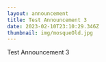 ```yaml
---
layout: announcement
title: Test Announcement 3
date: 2023-02-10T23:10:29.346Z
thumbnail: img/mosqueOld.jpg
---
```

Test Announcement 3